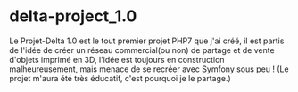 # delta-project_1.0
Le Projet-Delta 1.0 est le tout premier projet PHP7 que j'ai créé, il est partis de l'idée de créer un réseau commercial(ou non) de partage et de vente d'objets imprimé en 3D, l'idée est toujours en construction malheureusement, mais menace de se recréer avec Symfony sous peu ! (Le projet m'aura été très éducatif, c'est pourquoi je le partage.)
